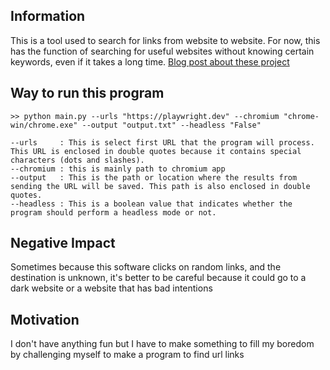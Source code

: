 ## **Information**

This is a tool used to search for links from website to website. For now, this has the function of searching for useful websites without knowing certain keywords, even if it takes a long time. [Blog post about these project](https://rohamunira-official.blogspot.com/2025/02/teresmokenburg-project-webcrawl-url.html)

## **Way to run this program**

```batch
>> python main.py --urls "https://playwright.dev" --chromium "chrome-win/chrome.exe" --output "output.txt" --headless "False"

--urls     : This is select first URL that the program will process. This URL is enclosed in double quotes because it contains special characters (dots and slashes).
--chromium : this is mainly path to chromium app
--output   : This is the path or location where the results from sending the URL will be saved. This path is also enclosed in double quotes.
--headless : This is a boolean value that indicates whether the program should perform a headless mode or not.
```

## **Negative Impact**
Sometimes because this software clicks on random links, and the destination is unknown, it's better to be careful because it could go to a dark website or a website that has bad intentions

## **Motivation**
I don't have anything fun but I have to make something to fill my boredom by challenging myself to make a program to find url links
